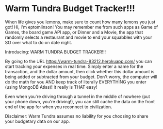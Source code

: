 # Warm Tundra Budget Tracker!!!

When life gives you lemons, make sure to count how many lemons you just got! Hi, I'm eptomlinson! You may remember me from such apps as Game of Games, the board game API app, or Dinner and a Movie, the app that randomly selects a restaurant and movie to end your squabbles with your SO over what to do on date night.

Introducing: WARM TUNDRA BUDGET TRACKER!!!

By going to the URL https://warm-tundra-83212.herokuapp.com/ you can start tracking your expenses in real time. Simply enter a name for the transaction, and the dollar amount, then click whether this dollar amount is being added or subtracted from your budget. Don't worry, the computer will do the math for you AND keep track of literally EVERYTHING you enter (using MongoDB Atlas)! It really is THAT easy!

Even when you're driving through a tunnel in the middle of nowhere (put your phone down, you're driving!), you can still cache the data on the front end of the app for when you reconnect to civilization.

Disclaimer: Warm Tundra assumes no liability for you choosing to share your budgetary data on our app.
